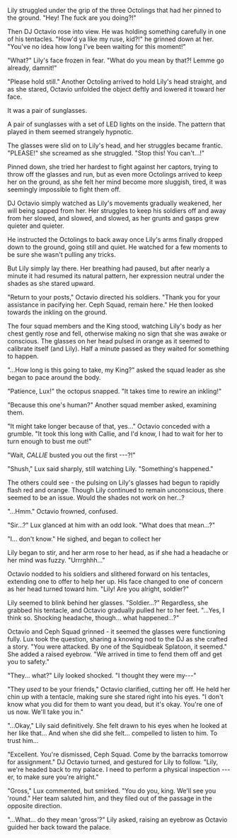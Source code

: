 Lily struggled under the grip of the three Octolings that had her pinned to the ground. "Hey! The fuck are you doing?!"

Then DJ Octavio rose into view. He was holding something carefully in one of his tentacles. "How'd ya like my ruse, kid?!" he grinned down at her. "You've no idea how long I've been waiting for this moment!"

"What?" Lily's face frozen in fear. "What do you mean by that?! Lemme go already, damnit!"

"Please hold still." Another Octoling arrived to hold Lily's head straight, and as she stared, Octavio unfolded the object deftly and lowered it toward her face.

It was a pair of sunglasses.

A pair of sunglasses with a set of LED lights on the inside. The pattern that played in them seemed strangely hypnotic.

The glasses were slid on to Lily's head, and her struggles became frantic. "PLEASE!" she screamed as she struggled. "Stop this! You can't...!"

Pinned down, she tried her hardest to fight against her captors, trying to throw off the glasses and run, but as even more Octolings arrived to keep her on the ground, as she felt her mind become more sluggish, tired, it was seemingly impossible to fight them off.

DJ Octavio simply watched as Lily's movements gradually weakened, her will being sapped from her. Her struggles to keep his soldiers off and away from her slowed, and slowed, and slowed, as her grunts and gasps grew quieter and quieter.

He instructed the Octolings to back away once Lily's arms finally dropped down to the ground, going still and quiet. He watched for a few moments to be sure she wasn't pulling any tricks.

But Lily simply lay there. Her breathing had paused, but after nearly a minute it had resumed its natural pattern, her expression neutral under the shades as she stared upward.

"Return to your posts," Octavio directed his soldiers. "Thank you for your assistance in pacifying her. Ceph Squad, remain here." He then looked towards the inkling on the ground.

The four squad members and the King stood, watching Lily's body as her chest gently rose and fell, otherwise making no sign that she was awake or conscious. The glasses on her head pulsed in orange as it seemed to calibrate itself (and Lily). Half a minute passed as they waited for something to happen.

"...How long is this going to take, my King?" asked the squad leader as she began to pace around the body.

"Patience, Lux!" the octopus snapped. "It takes time to rewire an inkling!"

"Because this one's human?" Another squad member asked, examining them.

"It might take longer because of that, yes..." Octavio conceded with a grumble. "It took this long with Callie, and I'd know, I had to wait for her to turn enough to bust me out!"

"Wait, *CALLIE* busted you out the first ---?!"

"Shush," Lux said sharply, still watching Lily. "Something's happened."

The others could see - the pulsing on Lily's glasses had begun to rapidly flash red and orange. Though Lily continued to remain unconscious, there seemed to be an issue. Would the shades not work on her...?

"...Hmm." Octavio frowned, confused. 

"Sir...?" Lux glanced at him with an odd look. "What does that mean...?"

"I... don't know." He sighed, and began to collect her

Lily began to stir, and her arm rose to her head, as if she had a headache or her mind was fuzzy. "Urrrghhh..."

Octavio nodded to his soldiers and slithered forward on his tentacles, extending one to offer to help her up. His face changed to one of concern as her head turned toward him. "Lily! Are you alright, soldier?"

Lily seemed to blink behind her glasses. "Soldier...?" Regardless, she grabbed his tentacle, and Octavio gradually pulled her to her feet. "...Yes, I think so. Shocking headache, though... what happened...?"

Octavio and Ceph Squad grinned - it seemed the glasses were functioning fully. Lux took the question, sharing a knowing nod to the DJ as she crafted a story. "You were attacked. By one of the Squidbeak Splatoon, it seemed." She added a raised eyebrow. "We arrived in time to fend them off and get you to safety."

"They... what?" Lily looked shocked. "I thought they were my---"

"They *used* to be your friends," Octavio clarified, cutting her off. He held her chin up with a tentacle, making sure she stared right into his eyes. "I don't know what you did for them to want you dead, but it's okay. You're one of us now. We'll take you in."

"...Okay," Lily said definitively. She felt drawn to his eyes when he looked at her like that... And when she did she felt... compelled to listen to him. To trust him...

"Excellent. You're dismissed, Ceph Squad. Come by the barracks tomorrow for assignment." DJ Octavio turned, and gestured for Lily to follow. "Lily, we're headed back to my palace. I need to perform a physical inspection --- er, to make sure you're alright."

"Gross," Lux commented, but smirked. "You do you, king. We'll see you 'round." Her team saluted him, and they filed out of the passage in the opposite direction.

"...What... do they mean 'gross'?" Lily asked, raising an eyebrow as Octavio guided her back toward the palace. 